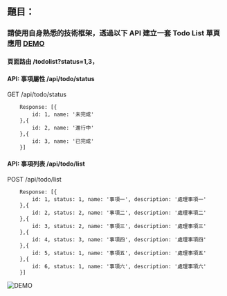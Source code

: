 ## 題目：

### 請使用自身熟悉的技術框架，透過以下 API 建立一套 Todo List 單頁應用 [DEMO](https://cyan92128505.github.io/TodoList/?status=1,3)

#### 頁面路由 /todolist?status=1,3，

#### API: 事項屬性 /api/todo/status

GET /api/todo/status

```
    Response: [{
        id: 1, name: '未完成'
    },{
        id: 2, name: '進行中'
    },{
        id: 3, name: '已完成'
    }]
```

#### API: 事項列表 /api/todo/list

POST /api/todo/list

```
    Response: [{
        id: 1, status: 1, name: '事項一', description: '處理事項一'
    },{
        id: 2, status: 2, name: '事項二', description: '處理事項二'
    },{
        id: 3, status: 2, name: '事項三', description: '處理事項三'
    },{
        id: 4, status: 3, name: '事項四', description: '處理事項四'
    },{
        id: 5, status: 1, name: '事項五', description: '處理事項五'
    },{
        id: 6, status: 1, name: '事項六', description: '處理事項六'
    }]
```

![DEMO](https://cyan92128505.github.io/TodoList/demo.png 'DEMO')
